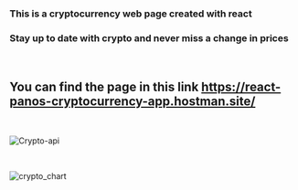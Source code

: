 ### This is a cryptocurrency web page created with react

### Stay up to date with crypto and never miss a change in prices

<br>

## You can find the page in this link https://react-panos-cryptocurrency-app.hostman.site/


<br>

![Crypto-api](https://user-images.githubusercontent.com/65974766/147004482-f430f72e-f1e1-45bc-bfa5-10dce24e2dc2.jpg)

<br>

![crypto_chart](https://user-images.githubusercontent.com/65974766/147004507-b54bdfc7-5847-4820-9dcf-3dbd6b297784.jpg)
